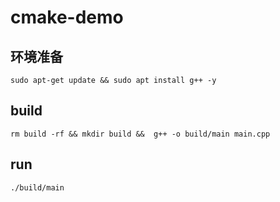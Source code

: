 # cmake-demo

## 环境准备
```shell
sudo apt-get update && sudo apt install g++ -y
```

## build
```shell
rm build -rf && mkdir build &&  g++ -o build/main main.cpp
```

## run
```shell
./build/main
```